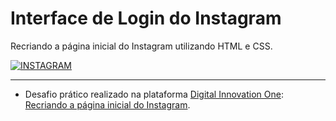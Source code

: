 # Interface de Login do Instagram
Recriando a página inicial do Instagram utilizando HTML e CSS.

[![INSTAGRAM](https://imgur.com/H46Lvim)](https://macindex.github.io/instagram-layout/)


------------

- Desafio prático realizado na plataforma [Digital Innovation One](https://web.digitalinnovation.one/home "Digital Innovation One"): [Recriando a página inicial do Instagram](https://web.digitalinnovation.one/lab/recriando-a-pagina-inicial-do-instagram/learning/35838848-f99e-473c-9201-816d046ebf12 "Recriando a página inicial do Instagram").
